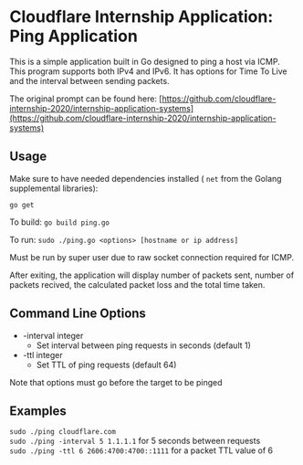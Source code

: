 # Cloudflare Internship Application: Ping Application

This is a simple application built in Go designed to ping a host via ICMP. This program supports both IPv4 and IPv6. It has options for Time To Live and the interval between sending packets.

The original prompt can be found here: [https://github.com/cloudflare-internship-2020/internship-application-systems](https://github.com/cloudflare-internship-2020/internship-application-systems)

## Usage

Make sure to have needed dependencies installed ( `net` from the Golang supplemental libraries):

`go get`

To build:
`go build ping.go`

To run:
`sudo ./ping.go <options> [hostname or ip address]`

Must be run by super user due to raw socket connection required for ICMP.
  
After exiting, the application will display number of packets sent, number of packets recived, the calculated packet loss and the total time taken.


## Command Line Options 

- -interval integer  
  - Set interval between ping requests in seconds (default 1)  
- -ttl integer  
  - Set TTL of ping requests (default 64)  
  
Note that options must go before the target to be pinged
  

## Examples

`sudo ./ping cloudflare.com`  
`sudo ./ping -interval 5 1.1.1.1` for 5 seconds between requests  
`sudo ./ping -ttl 6 2606:4700:4700::1111` for a packet TTL value of 6